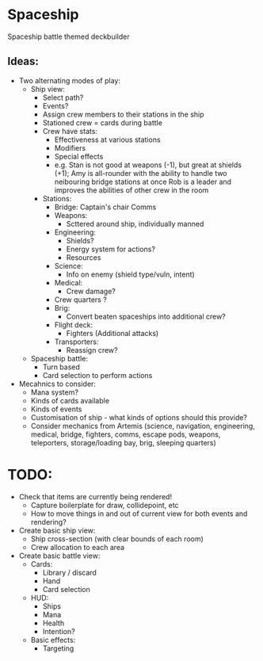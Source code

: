 # Spaceship
Spaceship battle themed deckbuilder

## Ideas:
- Two alternating modes of play:
    - Ship view:
        - Select path?
        - Events?
        - Assign crew members to their stations in the ship
        - Stationed crew = cards during battle
        - Crew have stats:
            - Effectiveness at various stations
            - Modifiers
            - Special effects
            - e.g. Stan is not good at weapons (-1), but great at shields (+1);
                Amy is all-rounder with the ability to handle two neibouring bridge stations at once
                Rob is a leader and improves the abilities of other crew in the room
        - Stations:
            - Bridge:
                Captain's chair
                Comms
            - Weapons:
                - Scttered around ship, individually manned
            - Engineering:
                - Shields?
                - Energy system for actions?
                - Resources
            - Science:
                - Info on enemy (shield type/vuln, intent)
            - Medical:
                - Crew damage?
            - Crew quarters ?
            - Brig:
                - Convert beaten spaceships into additional crew?
            - Flight deck:
                - Fighters (Additional attacks)
            - Transporters:
                - Reassign crew?
    - Spaceship battle:
        - Turn based
        - Card selection to perform actions
- Mecahnics to consider:
    - Mana system?
    - Kinds of cards available
    - Kinds of events
    - Customisation of ship - what kinds of options should this provide?
    - Consider mechanics from Artemis (science, navigation, engineering, medical, bridge, fighters, comms, escape pods, weapons, teleporters, storage/loading bay, brig, sleeping quarters)

# TODO:
- Check that items are currently being rendered!
    - Capture boilerplate for draw, collidepoint, etc
    - How to move things in and out of current view for both events and rendering?
- Create basic ship view:
    - Ship cross-section (with clear bounds of each room)
    - Crew allocation to each area
- Create basic battle view:
    - Cards:
        - Library / discard
        - Hand
        - Card selection
    - HUD:
        - Ships
        - Mana
        - Health
        - Intention?
    - Basic effects:
        - Targeting